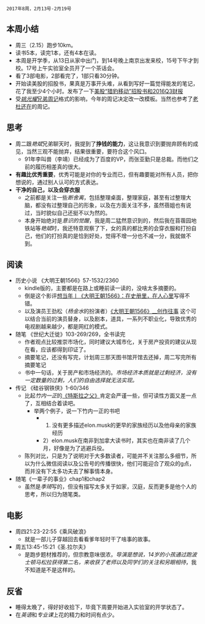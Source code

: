 	2017年8周，2月13号-2月19号

##  本周小结
+ 周三（2.15）跑步10km。
+ 读书5本，读完1本，还有4本在读。
+ 本周是开学季，从13日从家中出门，到14号晚上南京出发来校，15号下午才到校。17号上午实验室全员开了一个茶话会。
+ 看了3部电影，2部看完了，1部只看30分钟。
+ 开始读美股的招股书，果真是万事开头难，从看到写好一篇觉得能发的笔记，花了我至少4个小时。发布了一下[美股“猎豹移动”招股书和2016Q3财报](http://www.jianshu.com/p/4212dc9133c6)
+ 受[*姚光耀*兄弟周记](http://mp.weixin.qq.com/s/80-Zve1jd3w29QGaMBScbA)格式的影响，今年的周记决定改一改模板。当然也参考了[老杜还在](http://www.jianshu.com/p/ea595e47223a)的周记。

##  思考
+ 周二跟*艳斌*兄弟聊天时，我提到了**挣钱的能力**，这让我意识到要抛弃顾有的成见，当然三观不能抛弃，结果很重要，要符合这个风口。
	+ 91年李叫兽（李靖）已经成为了百度的VP，而张亚勤只是总裁。而他们之前的履历相差真的很大。
+ **有趣比优秀重要**，优秀可能是对你的专业而已，但有趣要能对所有人员，把你想说的，通过别人认可的方式表达。
+ **干净的自己，以及会穿衣服**
	+ 之前都是关注一些*断舍离*，包括整理桌面，整理家庭，甚至有过整理大脑，都没有过整理自己的形象，以及在方面关注不多，虽然蓓姐也有说过，当时貌似自己还挺不以为然的。
	+ 本身开始绝对是*意识的觉醒*，我是周二猛然意识到的，然后我在苜蓿园地铁站等*艳斌*时，我还特意观察了下，女的真的都比男的会穿衣服和打扮自己，他们的打扮真的是恰到好处，觉得不增一分也不减一分，我就做不到。

##  阅读
+ 历史小说 《大明王朝1566》57-1532/2360
	+ kindle版的，主要都是在路上或睡前读一读的，没啥太多摘要的。
	+ 倒是这个影评[想当年丨《大明王朝1566》：在史册里，在人心里](http://www.thepaper.cn/www/v3/jsp/newsDetail_forward_1619265)写得不错。
	+ 以及演员王劲松（*杨金水*的扮演者）[《大明王朝1566》__创作往事](http://weibo.com/ttarticle/p/show?id=2309404075173937594629) 这个可以结合当前的演员替身，以及剧本，道具，一系列不职业化，导致优秀的电视剧越来越少，都是网红的模式。
+ 随笔 《世纪大迁徙》103-269/269，全书读完
	+ 作者观点比较推崇市场化，同时建议大城市化，关于房产投资的建议从现在看，应该都得到印证了。
	+ 摘要笔记，还没有写完，计划周三那天图书馆开馆去还掉，周二写完所有摘要笔记
	+ 书中一句话，关于房产和市场经济的。*市场经济本质就是过剩经济，没有一定数量的过剩，人们的自由选择就无法实现。*
+ 传记 《硅谷钢铁侠》1-60/346
	+ 比起*竹内一正*的[《特斯拉之父》](http://www.jianshu.com/p/7aed66ee15bc)肯定会严谨一些，但可读性方面又差一点了，互相结合着读吧。
		+ 举两个例子，说一下竹内一正的书吧
			+ 1) 没有更多描述elon.musk的更早的家族经历以及他母亲的家族经历
			+ 2）elon.musk在南非到加拿大读书时，其实也在南非读了几个月，好像是为了逃避兵役。
	+ 陈列对比，只是为了说明对于大多数读者，可能并不关注那么多细节，所以为什么微信阅读以及公告号的传播很快，他们可能迎合了观众的g点，而并没有下太多功夫去了解事情本身。
+ 随笔《一辈子的事业》chap1和chap2
	+ 虽然是*季琦*写的，但没有描写太多关于如家，汉庭，反而更多是他个人的思考，所以归为随笔类。 

##  电影
+ 周四21:23-22:55《乘风破浪》
	+ 就是一部儿子穿越回去看看爹年轻时干了啥事的故事。
+ 周五13:45-15:21《圣.拉尔夫》
	+ 是跑步题材推荐的，但宗教意味很浓，*导演是想说，14岁的小孩通过跑波士顿马松拉获得第二名，来收获了老师以及同学们的关注和另眼相待*，我不知道是不是这样的。

##  反省
+ 睡得太晚了，得好好收拾下，毕竟下周要开始进入实验室的开学状态了。
+ 在*英语*和*专业课*上花的精力和时间有点少。